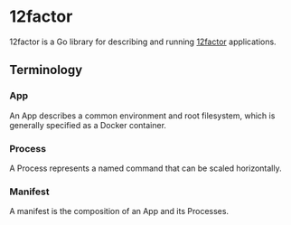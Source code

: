 # 12factor

12factor is a Go library for describing and running [12factor](http://12factor.net/) applications.

## Terminology

### App

An App describes a common environment and root filesystem, which is generally specified as a Docker container.

### Process

A Process represents a named command that can be scaled horizontally.

### Manifest

A manifest is the composition of an App and its Processes.
